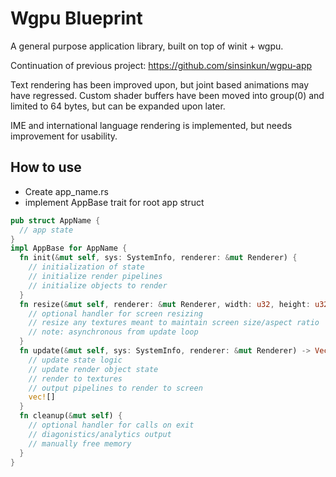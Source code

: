 # Wgpu Blueprint

A general purpose application library, built on top of winit + wgpu.

Continuation of previous project: https://github.com/sinsinkun/wgpu-app

Text rendering has been improved upon, but joint based animations may
have regressed. Custom shader buffers have been moved into group(0) and
limited to 64 bytes, but can be expanded upon later.

IME and international language rendering is implemented, but needs improvement
for usability.

## How to use

- Create app_name.rs
- implement AppBase trait for root app struct
```rust
pub struct AppName {
  // app state
}
impl AppBase for AppName {
  fn init(&mut self, sys: SystemInfo, renderer: &mut Renderer) {
    // initialization of state
    // initialize render pipelines
    // initialize objects to render
  }
  fn resize(&mut self, renderer: &mut Renderer, width: u32, height: u32) {
    // optional handler for screen resizing
    // resize any textures meant to maintain screen size/aspect ratio
    // note: asynchronous from update loop
  }
  fn update(&mut self, sys: SystemInfo, renderer: &mut Renderer) -> Vec<RPipelineId> {
    // update state logic
    // update render object state
    // render to textures
    // output pipelines to render to screen
    vec![]
  }
  fn cleanup(&mut self) {
    // optional handler for calls on exit
    // diagonistics/analytics output
    // manually free memory
  }
}
```
